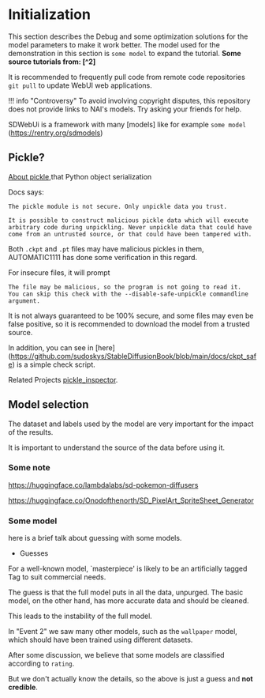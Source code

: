 # Initialization

This section describes the Debug and some optimization solutions for the model parameters to make it work better. The model used for the demonstration in this section is `some model` to expand the tutorial. **Some source tutorials from: [^2]**

It is recommended to frequently pull code from remote code repositories `git pull` to update WebUI web applications.

!!! info "Controversy"
    To avoid involving copyright disputes, this repository does not provide links to NAI's models.
    Try asking your friends for help.

SDWebUi is a framework with many [models] like for example `some model` (https://rentry.org/sdmodels)


## Pickle?

[About pickle](https://docs.python.org/3/library/pickle.html),that Python object serialization

Docs says:
```
The pickle module is not secure. Only unpickle data you trust.

It is possible to construct malicious pickle data which will execute arbitrary code during unpickling. Never unpickle data that could have come from an untrusted source, or that could have been tampered with.
```

Both `.ckpt` and `.pt` files may have malicious pickles in them, AUTOMATIC1111 has done some verification in this regard.

For insecure files, it will prompt 

```
The file may be malicious, so the program is not going to read it. 
You can skip this check with the --disable-safe-unpickle commandline argument.
```


It is not always guaranteed to be 100% secure, and some files may even be false positive, so it is recommended to download the model from a trusted source.

In addition, you can see in [here] (https://github.com/sudoskys/StableDiffusionBook/blob/main/docs/ckpt_safe) is a simple check script.

Related Projects [pickle_inspector](https://github.com/lopho/pickle_inspector).


## Model selection

The dataset and labels used by the model are very important for the impact of the results.

It is important to understand the source of the data before using it.

### Some note

https://huggingface.co/lambdalabs/sd-pokemon-diffusers

https://huggingface.co/Onodofthenorth/SD_PixelArt_SpriteSheet_Generator

### Some model

here is a brief talk about guessing with some models.

- Guesses

For a well-known model, `masterpiece' is likely to be an artificially tagged Tag to suit commercial needs.

The guess is that the full model puts in all the data, unpurged. The basic model, on the other hand, has more accurate data and should be cleaned.

This leads to the instability of the full model.

In "Event 2" we saw many other models, such as the `wallpaper` model, which should have been trained using different datasets.

After some discussion, we believe that some models are classified according to `rating`.


But we don't actually know the details, so the above is just a guess and **not credible**.